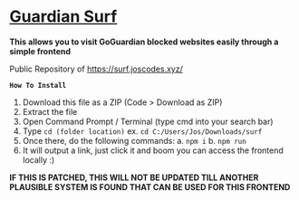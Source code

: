 # [Guardian Surf](https://surf.joscodes.xyz/)

**This allows you to visit GoGuardian blocked websites easily through a simple frontend**

Public Repository of https://surf.joscodes.xyz/

__**`How To Install`**__
1. Download this file as a ZIP (Code > Download as ZIP)
2. Extract the file
3. Open Command Prompt / Terminal (type cmd into your search bar)
4. Type `cd (folder location)` ex. `cd C:/Users/Jos/Downloads/surf`
5. Once there, do the following commands:
a. `npm i`
b. `npm run`
6. It will output a link, just click it and boom you can access the frontend locally :)

**IF THIS IS PATCHED, THIS WILL NOT BE UPDATED TILL ANOTHER PLAUSIBLE SYSTEM IS FOUND THAT CAN BE USED FOR THIS FRONTEND**
